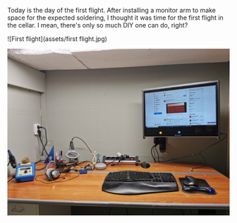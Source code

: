 Today is the day of the first flight. After installing a monitor arm to make space for the expected soldering, I thought it was time for the first flight in the cellar. I mean, there's only so much DIY one can do, right?

![First flight](assets/first flight.jpg)

![Monitor](assets/monitor.jpg)